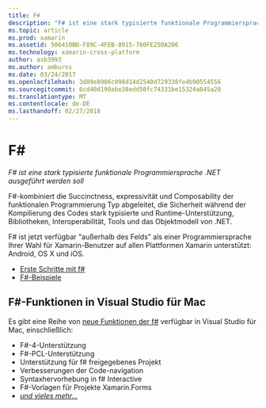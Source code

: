 ```yaml
---
title: F#
description: "F# ist eine stark typisierte funktionale Programmiersprache .NET ausgeführt werden soll"
ms.topic: article
ms.prod: xamarin
ms.assetid: 506410BD-F89C-4FEB-8915-760FE250A206
ms.technology: xamarin-cross-platform
author: asb3993
ms.author: amburns
ms.date: 03/24/2017
ms.openlocfilehash: 3d89e8986c098d14d2540d729338fe4b90554556
ms.sourcegitcommit: 6cd40d190abe38edd50fc74331be15324a845a28
ms.translationtype: MT
ms.contentlocale: de-DE
ms.lasthandoff: 02/27/2018
---
```

# <a name="f35"></a>F&#35;

_F# ist eine stark typisierte funktionale Programmiersprache .NET ausgeführt werden soll_

F#-kombiniert die Succinctness, expressivität und Composability der funktionalen Programmierung Typ abgeleitet, die Sicherheit während der Kompilierung des Codes stark typisierte und Runtime-Unterstützung, Bibliotheken, Interoperabilität, Tools und das Objektmodell von .NET.

F# ist jetzt verfügbar "außerhalb des Felds" als einer Programmiersprache Ihrer Wahl für Xamarin-Benutzer auf allen Plattformen Xamarin unterstützt: Android, OS X und iOS.

- [Erste Schritte mit f#](overview.md)
- [F#-Beispiele](samples.md)

## <a name="f-features-in-visual-studio-for-mac"></a>F#-Funktionen in Visual Studio für Mac

Es gibt eine Reihe von [neue Funktionen der f#](https://developer.xamarin.com/releases/studio/xamarin.studio_6.0/xamarin.studio_6.0/#F_Enhancements) verfügbar in Visual Studio für Mac, einschließlich:

- F#-4-Unterstützung
- F#-PCL-Unterstützung
- Unterstützung für f# freigegebenes Projekt
- Verbesserungen der Code-navigation
- Syntaxhervorhebung in f# Interactive
- F#-Vorlagen für Projekte Xamarin.Forms
- [*und vieles mehr...*](https://developer.xamarin.com/releases/studio/xamarin.studio_6.0/xamarin.studio_6.0/#F_Enhancements)

